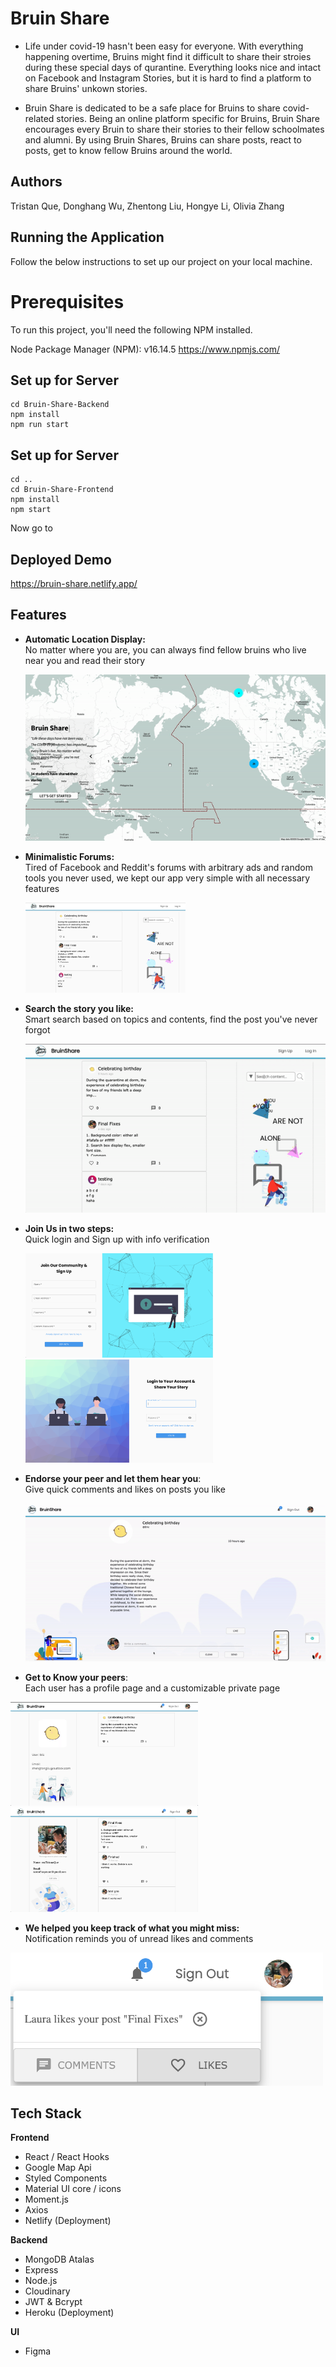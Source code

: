 # Bruin Share
- Life under covid-19 hasn't been easy for everyone. With everything happening overtime, Bruins might find it difficult to share their stroies during these special days of qurantine. Everything looks nice and intact on Facebook and Instagram Stories, but it is hard to find a platform to share Bruins' unkown stories.

- Bruin Share is dedicated to be a safe place for Bruins to share covid-related stories. Being an online platform specific for Bruins, Bruin Share encourages every Bruin to share their stories to their fellow schoolmates and alumni. By using Bruin Shares, Bruins can share posts, react to posts, get to know fellow Bruins around the world.

## Authors
Tristan Que, Donghang Wu, Zhentong Liu, Hongye Li, Olivia Zhang

## Running the Application
Follow the below instructions to set up our project on your local machine.

# Prerequisites
To run this project, you'll need the following NPM installed.

Node Package Manager (NPM): v16.14.5 https://www.npmjs.com/

## Set up for Server
```
cd Bruin-Share-Backend
npm install
npm run start
```
## Set up for Server
```
cd ..
cd Bruin-Share-Frontend
npm install
npm start
```
Now go to 
## Deployed Demo

https://bruin-share.netlify.app/


## Features

- **Automatic Location Display:**  \
No matter where you are, you can always find fellow bruins who live near you and read their story

  <img src="./Bruin-Share-Frontend/demo/landing.gif" alt="landing" style="zoom:80%;"/>



- **Minimalistic Forums:** \
Tired of Facebook and Reddit's forums with arbitrary ads and random tools you never used, we kept our app very simple with all necessary features

  <img src="./Bruin-Share-Frontend/demo/public.png" alt="image-20201206105700875" style="zoom:25%;"/>



- **Search the story you like:** \
Smart search based on topics and contents, find the post you've never forgot

  <img src="./Bruin-Share-Frontend/demo/search.gif" alt="search" style="zoom:100%;" />



- **Join Us in two steps:** \
Quick login and Sign up with info verification

  <p float="left">
    <img src="./Bruin-Share-Frontend/demo/signup.png" alt="signup" width="300" />
    <img src="./Bruin-Share-Frontend/demo/login.png" alt="login" width="300"  />
  </p>

- **Endorse your peer and let them hear you**: \
Give quick comments and likes on posts you like

  <img src="./Bruin-Share-Frontend/demo/post.gif" alt="post"  />



- **Get to Know your peers**: \
Each user has a profile page and a customizable private page

<p float="left">
  <img src="./Bruin-Share-Frontend/demo/profile.png" width="300"/>
  <img src="./Bruin-Share-Frontend/demo/private.png"  width="300"/>
</p>

- **We helped you keep track of what you might miss:** \
Notification reminds you of unread likes and comments

<img src="./Bruin-Share-Frontend/demo/notification.png" alt="notification" width="500"/>


## Tech Stack

**Frontend**

- React / React Hooks
- Google Map Api
- Styled Components 
- Material UI core / icons
- Moment.js
- Axios
- Netlify (Deployment)



**Backend**

- MongoDB Atalas
- Express
- Node.js
- Cloudinary
- JWT & Bcrypt
- Heroku (Deployment)



**UI**

- Figma
